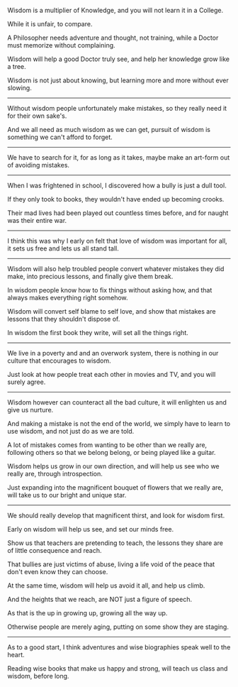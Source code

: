 Wisdom is a multiplier of Knowledge,
and you will not learn it in a College.

While it is unfair,
to compare.

A Philosopher needs adventure and thought, not training,
while a Doctor must memorize without complaining.

Wisdom will help a good Doctor truly see,
and help her knowledge grow like a tree.

Wisdom is not just about knowing,
but learning more and more without ever slowing.

---

Without wisdom people unfortunately make mistakes,
so they really need it for their own sake's.

And we all need as much wisdom as we can get,
pursuit of wisdom is something we can't afford to forget.

---

We have to search for it, for as long as it takes,
maybe make an art-form out of avoiding mistakes.

---

When I was frightened in school,
I discovered how a bully is just a dull tool.

If they only took to books,
they wouldn't have ended up becoming crooks.

Their mad lives had been played out countless times before,
and for naught was their entire war.

---

I think this was why I early on felt that love of wisdom was important for all,
it sets us free and lets us all stand tall.

---

Wisdom will also help troubled people convert whatever mistakes they did make,
into precious lessons, and finally give them break.

In wisdom people know how to fix things without asking how,
and that always makes everything right somehow.

Wisdom will convert self blame to self love,
and show that mistakes are lessons that they shouldn't dispose of.

In wisdom the first book they write,
will set all the things right.

---

We live in a poverty and and an overwork system,
there is nothing in our culture that encourages to wisdom.

Just look at how people treat each other in movies and TV,
and you will surely agree.

---

Wisdom however can counteract all the bad culture,
it will enlighten us and give us nurture.

And making a mistake is not the end of the world,
we simply have to learn to use wisdom, and not just do as we are told.

A lot of mistakes comes from wanting to be other than we really are,
following others so that we belong belong, or being played like a guitar.

Wisdom helps us grow in our own direction,
and will help us see who we really are, through introspection.

Just expanding into the magnificent bouquet of flowers that we really are,
will take us to our bright and unique star.

---

We should really develop that magnificent thirst,
and look for wisdom first.

Early on wisdom will help us see,
and set our minds free.

Show us that teachers are pretending to teach,
the lessons they share are of little consequence and reach.

That bullies are just victims of abuse,
living a life void of the peace that don't even know they can choose.

At the same time,
wisdom will help us avoid it all, and help us climb.

And the heights that we reach,
are NOT just a figure of speech.

As that is the up in growing up,
growing all the way up.

Otherwise people are merely aging,
putting on some show they are staging.

---

As to a good start,
I think adventures and wise biographies speak well to the heart.

Reading wise books that make us happy and strong,
will teach us class and wisdom, before long.
